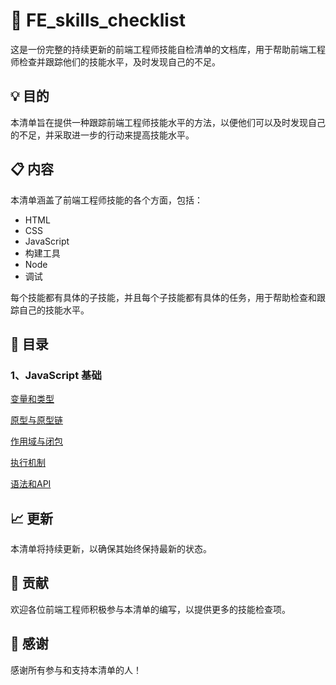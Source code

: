 # 📝 FE_skills_checklist

这是一份完整的持续更新的前端工程师技能自检清单的文档库，用于帮助前端工程师检查并跟踪他们的技能水平，及时发现自己的不足。

## 💡 目的

本清单旨在提供一种跟踪前端工程师技能水平的方法，以便他们可以及时发现自己的不足，并采取进一步的行动来提高技能水平。

## 📋 内容

本清单涵盖了前端工程师技能的各个方面，包括：

- HTML
- CSS
- JavaScript
- 构建工具
- Node
- 调试

每个技能都有具体的子技能，并且每个子技能都有具体的任务，用于帮助检查和跟踪自己的技能水平。

## 🌟 目录

### 1、JavaScript 基础

[变量和类型](./%E5%8F%98%E9%87%8F%E4%B8%8E%E7%B1%BB%E5%9E%8B.md)

[原型与原型链](./%E5%8E%9F%E5%9E%8B%E5%92%8C%E5%8E%9F%E5%9E%8B%E9%93%BE.md)

[作用域与闭包](./%E4%BD%9C%E7%94%A8%E5%9F%9F%E5%92%8C%E9%97%AD%E5%8C%85.md)

[执行机制](./%E6%89%A7%E8%A1%8C%E6%9C%BA%E5%88%B6.md)

[语法和API](./%E8%AF%AD%E6%B3%95%E5%92%8CAPI.md)

## 📈 更新

本清单将持续更新，以确保其始终保持最新的状态。

## 📝 贡献

欢迎各位前端工程师积极参与本清单的编写，以提供更多的技能检查项。

## 🙏 感谢

感谢所有参与和支持本清单的人！

